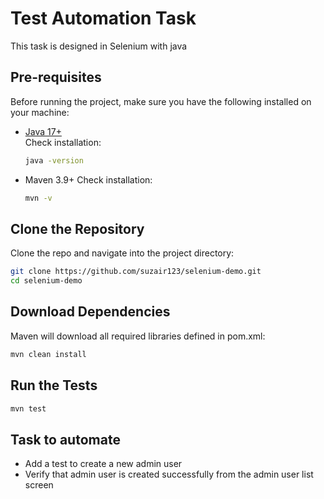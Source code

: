 
# Test Automation Task

This task is designed in Selenium with java


## Pre-requisites

Before running the project, make sure you have the following installed on your machine:

- [Java 17+](https://adoptium.net/)  
  Check installation:
  ```bash
  java -version

- Maven 3.9+
  Check installation:
  ```bash
  mvn -v

## Clone the Repository
Clone the repo and navigate into the project directory:

```bash
git clone https://github.com/suzair123/selenium-demo.git
cd selenium-demo
```

## Download Dependencies

Maven will download all required libraries defined in pom.xml:

```bash
mvn clean install
```

## Run the Tests

```python
mvn test
```
## Task to automate

- Add a test to create a new admin user
- Verify that admin user is created successfully from the admin user list screen

